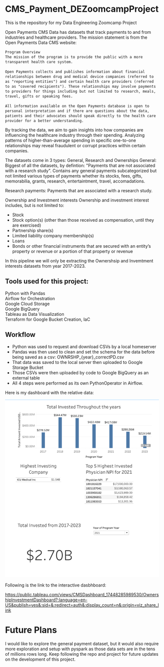 # CMS_Payment_DEZoomcampProject
This is the repository for my Data Engineering Zoomcamp Project

Open Payments CMS Data has datasets that track payments to and from industries and healthcare providers.  The mission statement is from the Open Payments Data CMS website:  

```
Program Overview
The mission of the program is to provide the public with a more transparent health care system.

Open Payments collects and publishes information about financial relationships between drug and medical device companies (referred to as "reporting entities") and certain health care providers (referred to as "covered recipients"). These relationships may involve payments to providers for things including but not limited to research, meals, travel, gifts or speaking fees.

All information available on the Open Payments database is open to personal interpretation and if there are questions about the data, patients and their advocates should speak directly to the health care provider for a better understanding.
```

By tracking the data, we aim to gain insights into how companies are influencing the healthcare industry through their spending. Analyzing patterns of higher-than-average spending in specific one-to-one relationships may reveal fraudulent or corrupt practices within certain companies.

The datasets come in 3 types: General, Research and Ownerships
General: Biggest of all the datasets, by defintion: "Payments that are not associated with a research study".  Contains any general payments subcategorized but not limited various types of payments whether its stocks, fees, gifts, memorabilia, grants, research, entertaintment, travel, accomadations.

Research payments:
Payments that are associated with a research study.

Ownership and Investment interests
Ownership and investment interest includes, but is not limited to:

* Stock
* Stock option(s) (other than those received as compensation, until they are exercised)
* Partnership share(s)
* Limited liability company membership(s)
* Loans
* Bonds or
other financial instruments that are secured with an entity’s property or revenue or a portion of that property or revenue

In this pipeline we will only be extracting the Ownershsip and Invemtment interests datasets from year 2017-2023.

## Tools used for this project:

Python with Pandas  
Airflow for Orchestration  
Google Cloud Storage  
Google BigQuery  
Tableau as Data Visualization  
Terraform for Google Bucket Creation, IaC  

## Workflow

* Python was used to request and download CSVs by a local homeserver
* Pandas was then used to clean and set the schema for the data before being saved as a csv: OWNRSHP_{year}_correctPD.csv
* That data was saved to the local server then uploaded to Google Storage Bucket
* Those CSVs were then uploaded by code to Google BigQuery as an external table
* All 4 steps were performed as its own PythonOperator in Airflow.

Here is my dashboard with the relative data:

![Dashboard](dashboard.png)

Following is the link to the interactive dasbhboard:

https://public.tableau.com/views/CMSDashboard_17448285989530/OwnershipInvestmentDashboard?:language=en-US&publish=yes&:sid=&:redirect=auth&:display_count=n&:origin=viz_share_link

# Future Plans

I would like to explore the general payment dataset, but it would also require more exploration and setup with pyspark as those data sets are in the tens of millions rows long. Keep following the repo and project for future updates on the development of this project.



